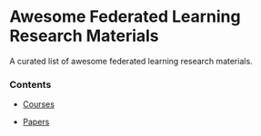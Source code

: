 # Awesome Federated Learning Research Materials

A curated list of awesome federated learning research materials.

### Contents

- [Courses](courses)

- [Papers](papers)